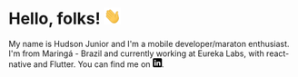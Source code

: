 # Hello, folks! <img src="https://raw.githubusercontent.com/HudsonJunior/HudsonJunior/master/wave.gif" width="30px">

My name is Hudson Junior and I'm a mobile developer/maraton enthusiast. I'm from Maringá - Brazil and currently working at Eureka Labs, with react-native and Flutter. You can find me on [![LinkedIn][2.2]][3].


<!-- Icons -->
[2.2]: https://raw.githubusercontent.com/HudsonJunior/HudsonJunior/master/linkedin-3-16.png (LinkedIn)

<!-- Links to your social media accounts -->

[3]: https://www.linkedin.com/in/hudson-p-46583011a/
<!--
**HudsonJunior/HudsonJunior** is a ✨ _special_ ✨ repository because its `README.md` (this file) appears on your GitHub profile.

Here are some ideas to get you started:

- 🔭 I’m currently working on ...
- 🌱 I’m currently learning ...
- 👯 I’m looking to collaborate on ...
- 🤔 I’m looking for help with ...
- 💬 Ask me about ...
- 📫 How to reach me: ...
- 😄 Pronouns: ...
- ⚡ Fun fact: ...
-->
